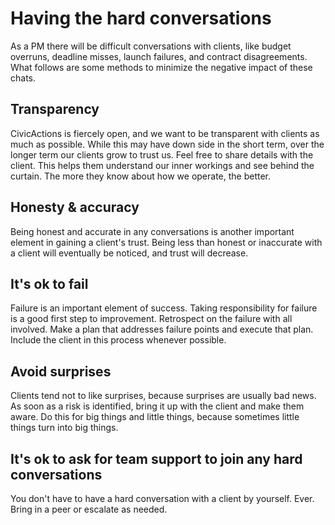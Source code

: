 # Having the hard conversations

As a PM there will be difficult conversations with clients, like budget overruns, deadline misses, launch failures, and contract disagreements. What follows are some methods to minimize the negative impact of these chats.

## Transparency

CivicActions is fiercely open, and we want to be transparent with clients as much as possible. While this may have down side in the short term, over the longer term our clients grow to trust us. Feel free to share details with the client. This helps them understand our inner workings and see behind the curtain. The more they know about how we operate, the better.

## Honesty & accuracy

Being honest and accurate in any conversations is another important element in gaining a client's trust. Being less than honest or inaccurate with a client will eventually be noticed, and trust will decrease.

## It's ok to fail

Failure is an important element of success. Taking responsibility for failure is a good first step to improvement. Retrospect on the failure with all involved. Make a plan that addresses failure points and execute that plan. Include the client in this process whenever possible.

## Avoid surprises

Clients tend not to like surprises, because surprises are usually bad news. As soon as a risk is identified, bring it up with the client and make them aware. Do this for big things and little things, because sometimes little things turn into big things.

## It's ok to ask for team support to join any hard conversations

You don't have to have a hard conversation with a client by yourself. Ever. Bring in a peer or escalate as needed.
